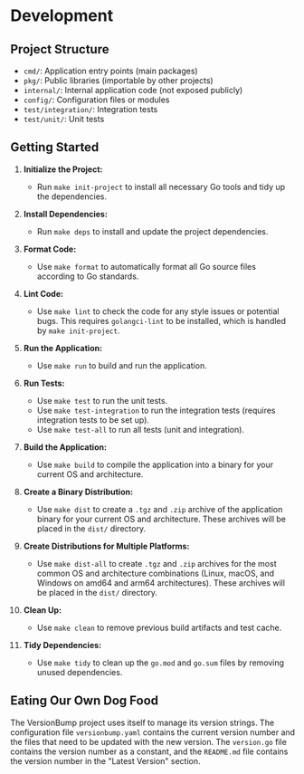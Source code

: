 # Development

## Project Structure

- `cmd/`: Application entry points (main packages)
- `pkg/`: Public libraries (importable by other projects)
- `internal/`: Internal application code (not exposed publicly)
- `config/`: Configuration files or modules
- `test/integration/`: Integration tests
- `test/unit/`: Unit tests

## Getting Started

1. **Initialize the Project:**
    - Run `make init-project` to install all necessary Go tools and tidy up the dependencies.

2. **Install Dependencies:**
    - Run `make deps` to install and update the project dependencies.

3. **Format Code:**
    - Use `make format` to automatically format all Go source files according to Go standards.

4. **Lint Code:**
    - Use `make lint` to check the code for any style issues or potential bugs. This requires `golangci-lint` to be installed, which is handled by `make init-project`.

5. **Run the Application:**
    - Use `make run` to build and run the application.

6. **Run Tests:**
    - Use `make test` to run the unit tests.
    - Use `make test-integration` to run the integration tests (requires integration tests to be set up).
    - Use `make test-all` to run all tests (unit and integration).

7. **Build the Application:**
    - Use `make build` to compile the application into a binary for your current OS and architecture.

8. **Create a Binary Distribution:**
    - Use `make dist` to create a `.tgz` and `.zip` archive of the application binary for your current OS and architecture. These archives will be placed in the `dist/` directory.

9. **Create Distributions for Multiple Platforms:**
    - Use `make dist-all` to create `.tgz` and `.zip` archives for the most common OS and architecture combinations (Linux, macOS, and Windows on amd64 and arm64 architectures). These archives will be placed in the `dist/` directory.

10. **Clean Up:**
    - Use `make clean` to remove previous build artifacts and test cache.

11. **Tidy Dependencies:**
    - Use `make tidy` to clean up the `go.mod` and `go.sum` files by removing unused dependencies.

## Eating Our Own Dog Food
The VersionBump project uses itself to manage its version strings. The configuration file `versionbump.yaml` contains 
the current version number and the files that need to be updated with the new version. The `version.go` file contains 
the version number as a constant, and the `README.md` file contains the version number in the "Latest Version" section.